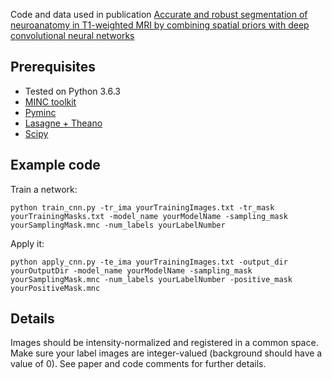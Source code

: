 Code and data used in publication [Accurate and robust segmentation of neuroanatomy in T1-weighted MRI by combining spatial priors with deep convolutional neural networks](https://doi.org/10.1002/hbm.24803)

## Prerequisites

* Tested on Python 3.6.3
* [MINC toolkit](https://bic-mni.github.io/)
* [Pyminc](https://github.com/Mouse-Imaging-Centre/pyminc)
* [Lasagne + Theano](https://lasagne.readthedocs.io/en/latest/)
* [Scipy](https://www.scipy.org/install.html)

## Example code

Train a network:

```
python train_cnn.py -tr_ima yourTrainingImages.txt -tr_mask yourTrainingMasks.txt -model_name yourModelName -sampling_mask yourSamplingMask.mnc -num_labels yourLabelNumber

```

Apply it:

```
python apply_cnn.py -te_ima yourTrainingImages.txt -output_dir yourOutputDir -model_name yourModelName -sampling_mask yourSamplingMask.mnc -num_labels yourLabelNumber -positive_mask yourPositiveMask.mnc

```

## Details
Images should be intensity-normalized and registered in a common space. Make sure your label images are integer-valued (background should have a value of 0). See paper and code comments for further details.

